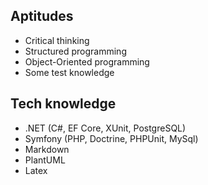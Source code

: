 ## Aptitudes

* Critical thinking
* Structured programming
* Object-Oriented programming
* Some test knowledge

## Tech knowledge
* .NET (C#, EF Core, XUnit, PostgreSQL)
* Symfony (PHP, Doctrine, PHPUnit, MySql) 
* Markdown
* PlantUML
* Latex
